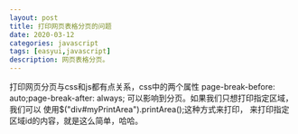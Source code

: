 ```yaml
---
layout: post
title: 打印网页表格分页的问题
date: 2020-03-12
categories: javascript
tags: [easyui,javascript]
description: 网页表格分页。
---
```

打印网页分页与css和js都有点关系，css中的两个属性
page-break-before: auto;page-break-after: always;
可以影响到分页。如果我们只想打印指定区域，我们可以
使用$("div#myPrintArea").printArea();这种方式来打印，
来打印指定区域id的内容，就是这么简单，哈哈。

